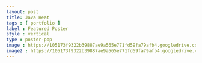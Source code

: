```yaml
---
layout: post
title: Java Heat
tags : [ portfolio ]
label : Featured Poster
style : vertical
type : poster-pop
image : https://105173f9322b39887ae9a565e771fd59fa79afb4.googledrive.com/host/0B_NdsxRj1DjjcEx0UHA4OF9DNzA/fp3/javaheat.jpg
image2 : https://105173f9322b39887ae9a565e771fd59fa79afb4.googledrive.com/host/0B_NdsxRj1DjjcEx0UHA4OF9DNzA/fp2/javaheat.jpg
---
```

